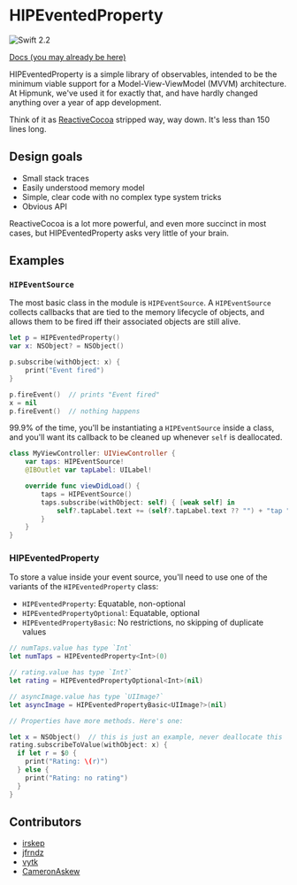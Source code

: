 # HIPEventedProperty

![Swift 2.2](https://img.shields.io/badge/Swift-2.2-orange.svg?style=flat)

[Docs (you may already be here)](http://hipmunk.github.io/HIPEventedProperty/)

HIPEventedProperty is a simple library of observables, intended to be the minimum viable support
for a Model-View-ViewModel (MVVM) architecture. At Hipmunk, we've used it for exactly that, and
have hardly changed anything over a year of app development.

Think of it as
[ReactiveCocoa](https://github.com/ReactiveCocoa/ReactiveCocoa)
stripped way, way down. It's less than 150 lines long.

## Design goals

* Small stack traces
* Easily understood memory model
* Simple, clear code with no complex type system tricks
* Obvious API

ReactiveCocoa is a lot more powerful, and even more succinct in most cases, but
HIPEventedProperty asks very little of your brain.

## Examples

### `HIPEventSource`
 
The most basic class in the module is `HIPEventSource`. A `HIPEventSource` collects callbacks
that are tied to the memory lifecycle of objects, and allows them to be fired iff their associated
objects are still alive.

```swift
let p = HIPEventedProperty()
var x: NSObject? = NSObject()

p.subscribe(withObject: x) {
    print("Event fired")
}

p.fireEvent()  // prints "Event fired"
x = nil
p.fireEvent()  // nothing happens
```

99.9% of the time, you'll be instantiating a `HIPEventSource` inside a class, and you'll want its
callback to be cleaned up whenever `self` is deallocated.

```swift
class MyViewController: UIViewController {
    var taps: HIPEventSource!
    @IBOutlet var tapLabel: UILabel!

    override func viewDidLoad() {
        taps = HIPEventSource()
        taps.subscribe(withObject: self) { [weak self] in
            self?.tapLabel.text += (self?.tapLabel.text ?? "") + "tap "
        }
    }
}
```

### HIPEventedProperty

To store a value inside your event source, you'll need to use one of the variants of the
`HIPEventedProperty` class:

* `HIPEventedProperty`: Equatable, non-optional
* `HIPEventedPropertyOptional`: Equatable, optional
* `HIPEventedPropertyBasic`: No restrictions, no skipping of duplicate values

```swift
// numTaps.value has type `Int`
let numTaps = HIPEventedProperty<Int>(0)

// rating.value has type `Int?`
let rating = HIPEventedPropertyOptional<Int>(nil)

// asyncImage.value has type `UIImage?`
let asyncImage = HIPEventedPropertyBasic<UIImage?>(nil)

// Properties have more methods. Here's one:

let x = NSObject()  // this is just an example, never deallocate this
rating.subscribeToValue(withObject: x) {
  if let r = $0 {
    print("Rating: \(r)")
  } else {
    print("Rating: no rating")
  }
}
```

## Contributors

* [irskep](http://github.com/irskep)
* [jfrndz](http://github.com/jfrndz)
* [vytk](http://github.com/vytk)
* [CameronAskew](http://github.com/CameronAskew)
